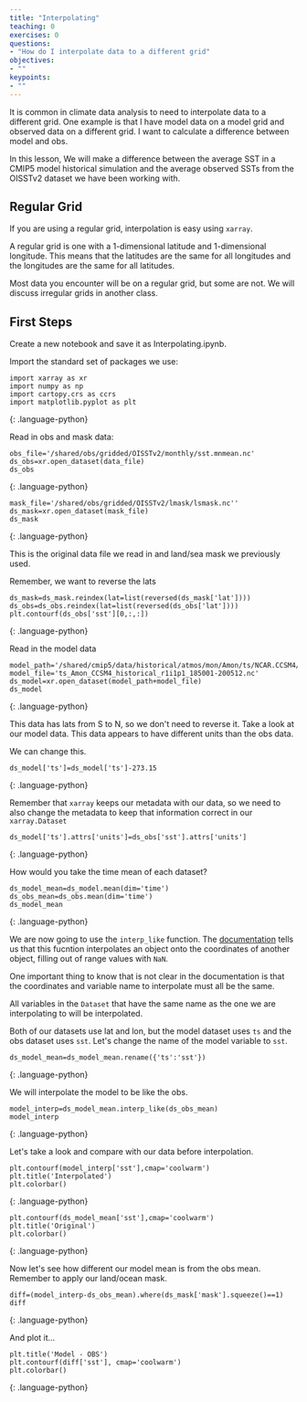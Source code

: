 ```yaml
---
title: "Interpolating"
teaching: 0
exercises: 0
questions:
- "How do I interpolate data to a different grid"
objectives:
- ""
keypoints:
- ""
---
```


It is common in climate data analysis to need to interpolate data to a different grid.  One example is that I have model data on a model grid and observed data on a different grid. I want to calculate a difference between model and obs. 

In this lesson, We will make a difference between the average SST in a CMIP5 model historical simulation and the average observed SSTs from the OISSTv2 dataset we have been working with. 


## Regular Grid

If you are using a regular grid, interpolation is easy using `xarray`.  

A regular grid is one with a 1-dimensional latitude and 1-dimensional longitude. This means that the latitudes are the same for all longitudes and the longitudes are the same for all latitudes.

Most data you encounter will be on a regular grid, but some are not.  We will discuss irregular grids in another class.


## First Steps

Create a new notebook and save it as Interpolating.ipynb.

Import the standard set of packages we use:

~~~
import xarray as xr
import numpy as np
import cartopy.crs as ccrs
import matplotlib.pyplot as plt
~~~
{: .language-python}

Read in obs and mask data:

~~~
obs_file='/shared/obs/gridded/OISSTv2/monthly/sst.mnmean.nc'
ds_obs=xr.open_dataset(data_file)
ds_obs
~~~
{: .language-python}

~~~
mask_file='/shared/obs/gridded/OISSTv2/lmask/lsmask.nc''
ds_mask=xr.open_dataset(mask_file)
ds_mask
~~~
{: .language-python}

This is the original data file we read in and land/sea mask we previously used.

Remember, we want to reverse the lats

~~~
ds_mask=ds_mask.reindex(lat=list(reversed(ds_mask['lat'])))
ds_obs=ds_obs.reindex(lat=list(reversed(ds_obs['lat'])))
plt.contourf(ds_obs['sst'][0,:,:])
~~~
{: .language-python}

Read in the model data

~~~
model_path='/shared/cmip5/data/historical/atmos/mon/Amon/ts/NCAR.CCSM4/r1i1p1/'
model_file='ts_Amon_CCSM4_historical_r1i1p1_185001-200512.nc'
ds_model=xr.open_dataset(model_path+model_file)
ds_model
~~~
{: .language-python}

This data has lats from S to N, so we don't need to reverse it.
Take a look at our model data.  This data appears to have different units than the obs data. 

We can change this.

~~~
ds_model['ts']=ds_model['ts']-273.15
~~~
{: .language-python}

Remember that `xarray` keeps our metadata with our data, so we need to also change the metadata to keep that information correct in our `xarray.Dataset`

~~~
ds_model['ts'].attrs['units']=ds_obs['sst'].attrs['units']
~~~
{: .language-python}

How would you take the time mean of each dataset?

~~~
ds_model_mean=ds_model.mean(dim='time')
ds_obs_mean=ds_obs.mean(dim='time')
ds_model_mean
~~~
{: .language-python}

We are now going to use the `interp_like` function.  The [documentation](http://xarray.pydata.org/en/stable/generated/xarray.Dataset.interp_like.html) tells us that this fucntion interpolates an object onto the coordinates of another object, filling out of range values with `NaN`.

One important thing to know that is not clear in the documentation is that the coordinates and variable name to interpolate must all be the same.

All variables in the `Dataset` that have the same name as the one we are interpolating to will be interpolated.

Both of our datasets use lat and lon, but the model dataset uses `ts` and the obs dataset uses `sst`.  Let's change the name of the model variable to `sst`.

~~~
ds_model_mean=ds_model_mean.rename({'ts':'sst'})
~~~
{: .language-python}

We will interpolate the model to be like the obs. 

~~~
model_interp=ds_model_mean.interp_like(ds_obs_mean)
model_interp
~~~
{: .language-python}

Let's take a look and compare with our data before interpolation.

~~~
plt.contourf(model_interp['sst'],cmap='coolwarm')
plt.title('Interpolated')
plt.colorbar()
~~~
{: .language-python}

~~~
plt.contourf(ds_model_mean['sst'],cmap='coolwarm')
plt.title('Original')
plt.colorbar()
~~~
{: .language-python}

Now let's see how different our model mean is from the obs mean. Remember to apply our land/ocean mask.

~~~
diff=(model_interp-ds_obs_mean).where(ds_mask['mask'].squeeze()==1)
diff
~~~
{: .language-python}

And plot it...

~~~
plt.title('Model - OBS')
plt.contourf(diff['sst'], cmap='coolwarm')
plt.colorbar()
~~~
{: .language-python}

